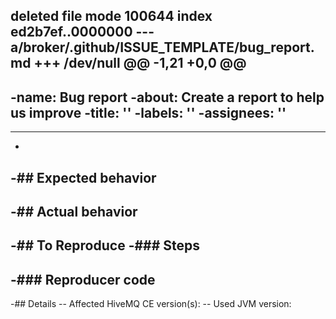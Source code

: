 deleted file mode 100644
index ed2b7ef..0000000
--- a/broker/.github/ISSUE_TEMPLATE/bug_report.md
+++ /dev/null
@@ -1,21 +0,0 @@
----
-name: Bug report
-about: Create a report to help us improve
-title: ''
-labels: ''
-assignees: ''
-
----
-
-## Expected behavior
-
-## Actual behavior
-
-## To Reproduce
-### Steps
-
-### Reproducer code
-
-## Details
-- Affected HiveMQ CE version(s): 
-- Used JVM version:
